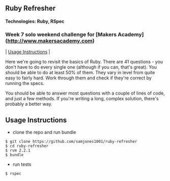 ## Ruby Refresher
#### Technologies: Ruby, RSpec
### Week 7 solo weekend challenge for [Makers Academy] (http://www.makersacademy.com)
| [Usage Instructions](#usage-instructions) |

Here we're going to revisit the basics of Ruby. There are 41 questions - you don't have to do every single one (although if you can, that's great). You should be able to do at least 50% of them. They vary in level from quite easy to fairly hard. Work through them and check if they're correct by running the specs.

You should be able to answer most questions with a couple of lines of code, and just a few methods. If you're writing a long, complex solution, there's probably a better way.

## Usage Instructions
* clone the repo and run bundle
```shell
$ git clone https://github.com/samjones1001/ruby-refresher
$ cd ruby-refresher
$ rvm 2.2.1
$ bundle
```
* run tests
```shell
$ rspec
```
